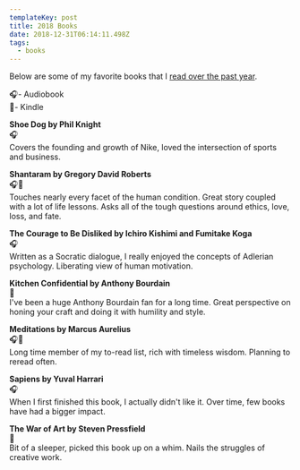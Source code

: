 ```yaml
---
templateKey: post
title: 2018 Books
date: 2018-12-31T06:14:11.498Z
tags:
  - books
---
```

Below are some of my favorite books that I [read over the past year](https://www.goodreads.com/user_challenges/10468081).

🎧- Audiobook\
📕- Kindle

**Shoe Dog by Phil Knight**\
🎧\
Covers the founding and growth of Nike, loved the intersection of sports and business.

**Shantaram by Gregory David Roberts**\
🎧📕\
Touches nearly every facet of the human condition. Great story coupled with a lot of life lessons. Asks all of the tough questions around ethics, love, loss, and fate.

**The Courage to Be Disliked by Ichiro Kishimi and
Fumitake Koga**\
🎧\
Written as a Socratic dialogue, I really enjoyed the concepts of Adlerian psychology. Liberating view of human motivation.

**Kitchen Confidential by Anthony Bourdain**\
📕\
I've been a huge Anthony Bourdain fan for a long time. Great perspective on honing your craft and doing it with humility and style.

**Meditations by Marcus Aurelius**\
🎧📕\
Long time member of my to-read list, rich with timeless wisdom. Planning to reread often.

**Sapiens by Yuval Harrari**\
🎧\
When I first finished this book, I actually didn't like it. Over time, few books have had a bigger impact.

**The War of Art by Steven Pressfield**\
📕\
Bit of a sleeper, picked this book up on a whim. Nails the struggles of creative work.
